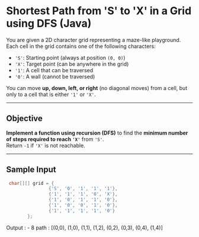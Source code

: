 # Shortest Path from 'S' to 'X' in a Grid using DFS (Java)

You are given a 2D character grid representing a maze-like playground. Each cell in the grid contains one of the following characters:

- `'S'`: Starting point (always at position `(0, 0)`)
- `'X'`: Target point (can be anywhere in the grid)
- `'1'`: A cell that can be traversed
- `'0'`: A wall (cannot be traversed)

You can move **up, down, left, or right** (no diagonal moves) from a cell, but only to a cell that is either `'1'` or `'X'`.

---

## Objective

**Implement a function using recursion (DFS)** to find the **minimum number of steps required to reach `'X'`** from `'S'`.  
Return `-1` if `'X'` is not reachable.

---

## Sample Input

```java
 char[][] grid = {
                {'S', '0', '1', '1', '1'},
                {'1', '1', '1', '0', 'X'},
                {'1', '0', '1', '1', '0'},
                {'1', '0', '0', '1', '0'},
                {'1', '1', '1', '1', '0'}
        };
```
Output  : - 8
path : [(0,0), (1,0), (1,1), (1,2), (0,2), (0,3), (0,4), (1,4)]

